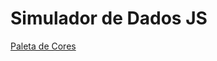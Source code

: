 <h1>Simulador de Dados JS</h1>

<a href="https://coolors.co/defffc-e2e4f6-e7c8dd-dbafc1-86626e">Paleta de Cores</a>
